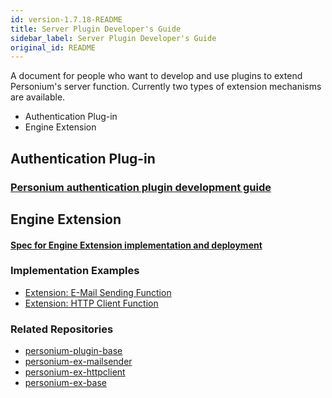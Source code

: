 ```yaml
---
id: version-1.7.18-README
title: Server Plugin Developer's Guide
sidebar_label: Server Plugin Developer's Guide
original_id: README
---
```


A document for people who want to develop and use plugins to extend Personium's server function.
Currently two types of extension mechanisms are available.

* Authentication Plug-in
* Engine Extension

## Authentication Plug-in

### [Personium authentication plugin development guide](./Personium_AuthenticationPluginDeveloperManual.md)  

## Engine Extension

#### [Spec for Engine Extension implementation and deployment](./EngineExtension_Imple_and_Deploy.md)  
### Implementation Examples 

* [Extension: E-Mail Sending Function](https://github.com/personium/personium-ex-mailsender)
* [Extension: HTTP Client Function](https://github.com/personium/personium-ex-httpclient)


### Related Repositories

* [personium-plugin-base](https://github.com/personium/personium-plugin-base)
* [personium-ex-mailsender](https://github.com/personium/personium-ex-mailsender)
* [personium-ex-httpclient](https://github.com/personium/personium-ex-httpclient)
* [personium-ex-base](https://github.com/personium/personium-ex-base)
